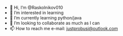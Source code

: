 - 👋 Hi, I’m @Raskolnikov010
- 👀 I’m interested in learning
- 🌱 I’m currently learning python/java
- 💞️ I’m looking to collaborate as much as I can 
- 📫 How to reach me e-mail: justprobusi@outlook.com 

<!---
Raskolnikov010/Raskolnikov010 is a ✨ special ✨ repository because its `README.md` (this file) appears on your GitHub profile.
You can click the Preview link to take a look at your changes.
--->
